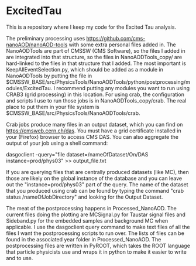 # ExcitedTau
This is a repository where I keep my code for the Excited Tau analysis.

The preliminary processing uses https://github.com/cms-nanoAOD/nanoAOD-tools with some extra personal files added in. The NanoAODTools are part of CMSSW (CMS Software), so the files I added in are integrated into that structure, so the files in NanoAODTools_copy/ are hard-linked to the files in that structure that I added. The most important is KeepAllEventSelection.py, which should be added as a module in NanoAODTools by putting the file in $CMSSW_BASE/src/PhysicsTools/NanoAODTools/python/postprocessing/modules/ExcitedTau. I recommend putting any modules you want to run using CRAB3 (grid processing) in this location. For using crab, the configuration and scripts I use to run those jobs is in NanoAODTools_copy/crab. The real place to put them in your file system is $CMSSW_BASE/src/PhysicsTools/NanoAODTools/crab.

Crab jobs produce many files in an output dataset, which you can find on https://cmsweb.cern.ch/das. You must have a grid certificate installed in your (Firefox) browser to access CMS DAS. You can also aggregate the output of your job using a shell command:
  
  dasgoclient -query="file dataset=/nameOfDataset/On/DAS instance=prod/phys03" >> output_file.txt
  
If you are querying files that are centrally produced datasets (like MC), then those are likely on the global instance of the database and you can leave out the "instance=prod/phys03" part of the query. The name of the dataset that you produced using crab can be found by typing the command "crab status /nameOfJobDirectory" and looking for the Output Dataset.

The meat of the postprocessing happens in Processed_NanoAOD. The current files doing the plotting are MCSignal.py for Taustar signal files and Sideband.py for the embedded samples and background MC when applicable. I use the dasgoclient query command to make text files of all the files I want the postprocessing scripts to run over. The lists of files can be found in the associated year folder in Processed_NanoAOD. The postprocessing files are written in PyROOT, which takes the ROOT language that particle physicists use and wraps it in python to make it easier to write and to use. 
